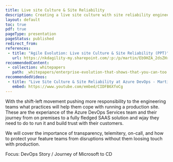 ```yaml
---
title: Live site Culture & Site Reliability
description: Creating a live site culture with site reliability engineering and how it fits the DevOps journey of Microsoft from traditional waterfall to agile engineering.
layout: default
toc: true
pdf: true
pageType: presentation
pageStatus: published
redirect_from:
references:
 - title: "Agile Evolution: Live site Culture & Site Reliability (PPT)"
   url: https://nkdagility-my.sharepoint.com/:p:/p/martin/Eb9HZA_2dsZHrt2Lu3fCcwwBTp-iO1kt8zq59UjBPR9WUQ?e=0VYjan
recommendedContent:
 - collection: whitepapers
   path: _whitepapers/enterprise-evolution-that-shows-that-you-can-too.md
recommendedVideos:
 - title: "Live Site Culture & Site Reliability at Azure DevOps - Martin Hinshelwood"
   embed: https://www.youtube.com/embed/CIDFB6XfoCg
---
```



With the shift-left movement pushing more responsibility to the engineering teams what practices will help them cope with running a production site. These are the experiance of the Azure DevOps Services team and their journey from on premises to a fully fledged SAAS solution and wjay they need to do to run it and build trust with their customers.

We will cover the importance of transparency, telemitery, on-call, and how to protect your feature teams from disruptions without them loosing touch with production.


Focus: DevOps Story / Journey of Microsoft to CD
